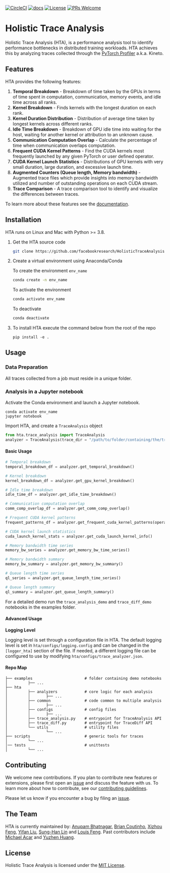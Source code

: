 [![CircleCI](https://circleci.com/gh/facebookresearch/HolisticTraceAnalysis.svg?style=shield)](https://app.circleci.com/pipelines/github/facebookresearch/HolisticTraceAnalysis)
[![docs](https://readthedocs.org/projects/hta/badge/?version=latest)](https://hta.readthedocs.io/en/latest/?badge=latest)
[![License](https://img.shields.io/badge/License-MIT-blue.svg)](https://github.com/facebookresearch/HolisticTraceAnalysis/blob/main/LICENSE)
[![PRs Welcome](https://img.shields.io/badge/PRs-Welcome-brightgreen.svg)](https://github.com/facebookresearch/HolisticTraceAnalysis/blob/main/CONTRIBUTING.md)

# Holistic Trace Analysis

Holistic Trace Analysis (HTA), is a performance analysis tool to identify performance bottlenecks in
distributed training workloads. HTA achieves this by analyzing traces collected through the [PyTorch
Profiler](https://github.com/pytorch/kineto) a.k.a. Kineto.

## Features

HTA provides the following features:

1. __Temporal Breakdown__ - Breakdown of time taken by the GPUs in terms of time spent in
   computation, communication, memory events, and idle time across all ranks.
1. __Kernel Breakdown__ - Finds kernels with the longest duration on each rank.
1. __Kernel Duration Distribution__ - Distribution of average time taken by longest kernels across
   different ranks.
1. __Idle Time Breakdown__ - Breakdown of GPU idle time into waiting for the host, waiting for
   another kernel or attribution to an unknown cause.
1. __Communication Computation Overlap__ - Calculate the percentage of time when communication
   overlaps computation.
1. __Frequent CUDA Kernel Patterns__ - Find the CUDA kernels most frequently launched by any given
   PyTorch or user defined operator.
1. __CUDA Kernel Launch Statistics__ - Distributions of GPU kernels with very small duration, large
   duration, and excessive launch time.
1. __Augmented Counters (Queue length, Memory bandwidth)__ - Augmented trace files which provide
   insights into memory bandwidth utilized and number of outstanding operations on each CUDA stream.
1. __Trace Comparison__ - A trace comparison tool to identify and visualize the differences between
   traces.

To learn more about these features see the [documentation](https://hta.readthedocs.io/en/latest/index.html).


## Installation

HTA runs on Linux and Mac with Python >= 3.8.

1. Get the HTA source code
   ``` bash
   git clone https://github.com/facebookresearch/HolisticTraceAnalysis.git
   ```

2. Create a virtual environment using Anaconda/Conda

    To create the environment `env_name`
    ``` bash
    conda create -n env_name
    ```

    To activate the environment
    ``` bash
    conda activate env_name
    ```

    To deactivate
    ``` bash
    conda deactivate
    ```

3. To install HTA execute the command below from the root of the repo
    ```
    pip install -e .
    ```

## Usage

### Data Preparation
All traces collected from a job must reside in a unique folder.

### Analysis in a Jupyter notebook

Activate the Conda environment and launch a Jupyter notebook.
```
conda activate env_name
jupyter notebook
```

Import HTA, and create a `TraceAnalysis` object
``` python
from hta.trace_analysis import TraceAnalysis
analyzer = TraceAnalysis(trace_dir = "/path/to/folder/containing/the/traces")
```

#### Basic Usage

``` python
# Temporal breakdown
temporal_breakdown_df = analyzer.get_temporal_breakdown()

# Kernel breakdown
kernel_breakdown_df = analyzer.get_gpu_kernel_breakdown()

# Idle time breakdown
idle_time_df = analyzer.get_idle_time_breakdown()

# Communication computation overlap
comm_comp_overlap_df = analyzer.get_comm_comp_overlap()

# Frequent CUDA kernel patterns
frequent_patterns_df = analyzer.get_frequent_cuda_kernel_patterns(operator_name="aten::linear", output_dir="/new/trace/path")

# CUDA kernel launch statistics
cuda_launch_kernel_stats = analyzer.get_cuda_launch_kernel_info()

# Memory bandwidth time series
memory_bw_series = analyzer.get_memory_bw_time_series()

# Memory bandwidth summary
memory_bw_summary = analyzer.get_memory_bw_summary()

# Queue length time series
ql_series = analyzer.get_queue_length_time_series()

# Queue length summary
ql_summary = analyzer.get_queue_length_summary()
```

For a detailed demo run the `trace_analysis_demo` and `trace_diff_demo` notebooks in the examples folder.

#### Advanced Usage

__Logging Level__

Logging level is set through a configuration file in HTA. The default logging level is set in
`hta/configs/logging.config` and can be changed in the `[logger_hta]` section of the file.
If needed, a different logging file can be configured to use by modifying
`hta/configs/trace_analyzer.json`.

#### Repo Map

```
├── examples                       # folder containing demo notebooks
│         ├── ...
├── hta
│         ├── analyzers            # core logic for each analysis
│         │       ├── ...
│         ├── common               # code common to multiple analysis
│         │       ├── ...
│         ├── configs              # config files
│         │       ├── ...
│         ├── trace_analysis.py    # entrypoint for TraceAnalysis API
│         ├── trace_diff.py        # entrypoint for TraceDiff API
│         └── utils                # utility files
│                 └── ...
├── scripts                        # generic tools for traces
│         └── ...
│── tests                          # unittests
│         └── ...
```

## Contributing
We welcome new contributions. If you plan to contribute new features or extensions, please first
open an [issue](https://github.com/facebookresearch/HolisticTraceAnalysis/issues) and discuss the feature with
us. To learn more about how to contribute, see our [contributing guidelines](https://github.com/facebookresearch/HolisticTraceAnalysis/blob/main/CONTRIBUTING.md).

Please let us know if you encounter a bug by filing an [issue](https://github.com/facebookresearch/HolisticTraceAnalysis/issues).

## The Team
HTA is currently maintained by: [Anupam Bhatnagar](https://github.com/anupambhatnagar), [Brian Coutinho](https://github.com/briancoutinho),
[Xizhou Feng](https://github.com/fengxizhou), [Yifan Liu](https://github.com/yifanliu112), [Sung-Han Lin](https://github.com/sunghlin) and
[Louis Feng](https://github.com/louisfeng). Past contributors include [Michael Acar](https://github.com/mjacar) and [Yuzhen Huang](https://github.com/Yuzhen11).

## License
Holistic Trace Analysis is licensed under the [MIT License](https://github.com/facebookresearch/HolisticTraceAnalysis/blob/main/LICENSE).

